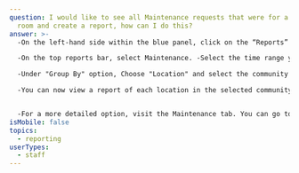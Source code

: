 ```yaml
---
question: I would like to see all Maintenance requests that were for a specific
  room and create a report, how can I do this?
answer: >-
  -On the left-hand side within the blue panel, click on the “Reports” button. 

  -On the top reports bar, select Maintenance. -Select the time range you would like to see maintenance requests for. 

  -Under "Group By" option, Choose "Location" and select the community that location is associated with. 

  -You can now view a report of each location in the selected community for how many maintenance requests were opened, completed and cancelled with the location they were, including room numbers.         


  -For a more detailed option, visit the Maintenance tab. You can go to the Closed section, utilize your filters to show the room numbers and export that information into an excel file or PDF with a customized timeframe.
isMobile: false
topics:
  - reporting
userTypes:
  - staff
---
```

